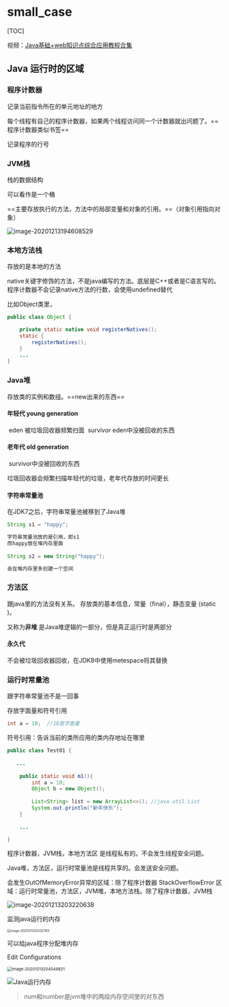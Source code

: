 # small_case

[TOC]

视频：[Java基础+web知识点综合应用教程合集](https://www.bilibili.com/video/BV1DW411g78o)

## Java 运行时的区域

### 程序计数器
记录当前指令所在的单元地址的地方

每个线程有自己的程序计数器，如果两个线程访问同一个计数器就出问题了。==程序计数器类似书签==

记录程序的行号

### JVM栈

栈的数据结构

可以看作是一个桶

==主要存放执行的方法，方法中的局部变量和对象的引用。==（对象引用指向对象）

![image-20201213194608529](README.assets/image-20201213194608529.png)

### 本地方法栈

存放的是本地的方法

native关键字修饰的方法，不是java编写的方法。底层是C++或者是C语言写的。程序计数器不会记录native方法的行数，会使用undefined替代

比如Object类里，

```java
public class Object {

    private static native void registerNatives();
    static {
        registerNatives();
    }
    ...
}
```

### Java堆

存放类的实例和数组。==new出来的东西==

#### 年轻代 young generation
​	eden 被垃圾回收器频繁扫面
​	survivor eden中没被回收的东西

#### 老年代 old generation  

​    survivor中没被回收的东西

垃圾回收器会频繁扫描年轻代的垃圾，老年代存放的时间更长

#### 字符串常量池

在JDK7之后，字符串常量池被移到了Java堆

```java
String s1 = "happy";

字符串常量池放的是引用，即s1
而happy放在堆内存里面
    
String s2 = new String("happy");

会在堆内存里多创建一个空间
```



### 方法区

跟java里的方法没有关系。
存放类的基本信息，常量（final），静态变量 (static )。

又称为**非堆**
是Java堆逻辑的一部分，但是真正运行时是两部分

#### 永久代

不会被垃圾回收器回收，在JDK8中使用metespace将其替换



### 运行时常量池

跟字符串常量池不是一回事

存放字面量和符号引用

```java
int a = 10;  //10是字面量
```

符号引用：告诉当前的类所应用的类内存地址在哪里

```java
public class Test01 {
   
   ...
       
    public static void m1(){
        int a = 10;
        Object b = new Object();
       
        List<String> list = new ArrayList<>(); //java.util.List
        System.out.println("新年快乐");
    }
    
    ...

}

```



程序计数器，JVM栈，本地方法区 是线程私有的。不会发生线程安全问题。

Java堆，方法区，运行时常量池是线程共享的。会发送安全问题。

会发生OutOfMemoryError异常的区域：除了程序计数器
StackOverflowError 区域：运行时常量池，方法区，JVM堆，本地方法栈。除了程序计数器，JVM栈

![image-20201213203220638](README.assets/image-20201213203220638.png)

监测java运行的内存

<img src="README.assets/image-20201213203321183.png" alt="image-20201213203321183" style="zoom:50%;" />



可以给java程序分配堆内存

Edit Configurations

<img src="README.assets/image-20201213204549821.png" alt="image-20201213204549821" style="zoom: 67%;" />



![Java运行内存](README.assets/Java运行内存.png)

> num和number是jvm堆中的两段内存空间里的对东西

